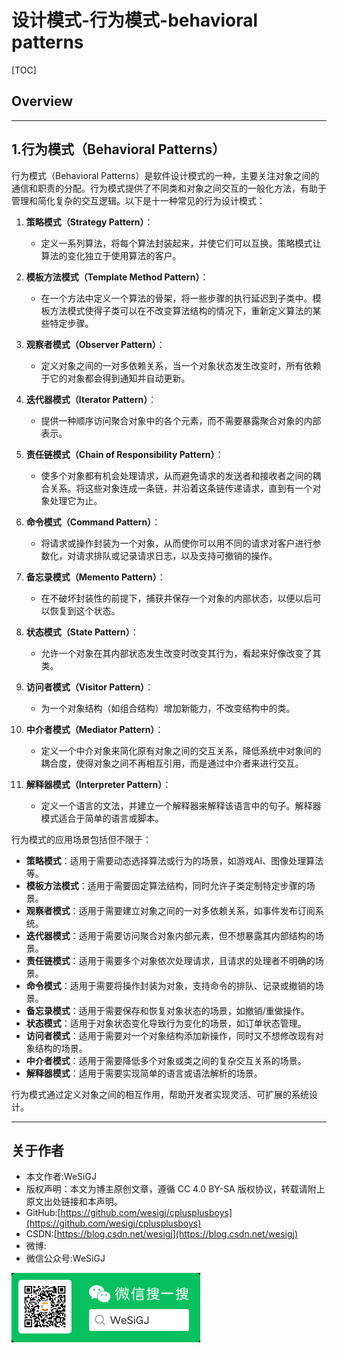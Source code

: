 # 设计模式-行为模式-behavioral patterns

[TOC]

## Overview

---

## 1.行为模式（Behavioral Patterns）

行为模式（Behavioral Patterns）是软件设计模式的一种，主要关注对象之间的通信和职责的分配。行为模式提供了不同类和对象之间交互的一般化方法，有助于管理和简化复杂的交互逻辑。以下是十一种常见的行为设计模式：

1. **策略模式（Strategy Pattern）**：
   - 定义一系列算法，将每个算法封装起来，并使它们可以互换。策略模式让算法的变化独立于使用算法的客户。

2. **模板方法模式（Template Method Pattern）**：
   - 在一个方法中定义一个算法的骨架，将一些步骤的执行延迟到子类中。模板方法模式使得子类可以在不改变算法结构的情况下，重新定义算法的某些特定步骤。

3. **观察者模式（Observer Pattern）**：
   - 定义对象之间的一对多依赖关系，当一个对象状态发生改变时，所有依赖于它的对象都会得到通知并自动更新。

4. **迭代器模式（Iterator Pattern）**：
   - 提供一种顺序访问聚合对象中的各个元素，而不需要暴露聚合对象的内部表示。

5. **责任链模式（Chain of Responsibility Pattern）**：
   - 使多个对象都有机会处理请求，从而避免请求的发送者和接收者之间的耦合关系。将这些对象连成一条链，并沿着这条链传递请求，直到有一个对象处理它为止。

6. **命令模式（Command Pattern）**：
   - 将请求或操作封装为一个对象，从而使你可以用不同的请求对客户进行参数化，对请求排队或记录请求日志，以及支持可撤销的操作。

7. **备忘录模式（Memento Pattern）**：
   - 在不破坏封装性的前提下，捕获并保存一个对象的内部状态，以便以后可以恢复到这个状态。

8. **状态模式（State Pattern）**：
   - 允许一个对象在其内部状态发生改变时改变其行为，看起来好像改变了其类。

9. **访问者模式（Visitor Pattern）**：
   - 为一个对象结构（如组合结构）增加新能力，不改变结构中的类。

10. **中介者模式（Mediator Pattern）**：
    - 定义一个中介对象来简化原有对象之间的交互关系，降低系统中对象间的耦合度，使得对象之间不再相互引用，而是通过中介者来进行交互。

11. **解释器模式（Interpreter Pattern）**：
    - 定义一个语言的文法，并建立一个解释器来解释该语言中的句子。解释器模式适合于简单的语言或脚本。

行为模式的应用场景包括但不限于：

- **策略模式**：适用于需要动态选择算法或行为的场景，如游戏AI、图像处理算法等。
- **模板方法模式**：适用于需要固定算法结构，同时允许子类定制特定步骤的场景。
- **观察者模式**：适用于需要建立对象之间的一对多依赖关系，如事件发布订阅系统。
- **迭代器模式**：适用于需要访问聚合对象内部元素，但不想暴露其内部结构的场景。
- **责任链模式**：适用于需要多个对象依次处理请求，且请求的处理者不明确的场景。
- **命令模式**：适用于需要将操作封装为对象，支持命令的排队、记录或撤销的场景。
- **备忘录模式**：适用于需要保存和恢复对象状态的场景，如撤销/重做操作。
- **状态模式**：适用于对象状态变化导致行为变化的场景，如订单状态管理。
- **访问者模式**：适用于需要对一个对象结构添加新操作，同时又不想修改现有对象结构的场景。
- **中介者模式**：适用于需要降低多个对象或类之间的复杂交互关系的场景。
- **解释器模式**：适用于需要实现简单的语言或语法解析的场景。

行为模式通过定义对象之间的相互作用，帮助开发者实现灵活、可扩展的系统设计。

---

## 关于作者

- 本文作者:WeSiGJ
- 版权声明：本文为博主原创文章，遵循 CC 4.0 BY-SA 版权协议，转载请附上原文出处链接和本声明。
- GitHub:[https://github.com/wesigj/cplusplusboys](https://github.com/wesigj/cplusplusboys)
- CSDN:[https://blog.csdn.net/wesigj](https://blog.csdn.net/wesigj)
- 微博:
- 微信公众号:WeSiGJ

<img src=/./img/wechat.jpg width=60% />
